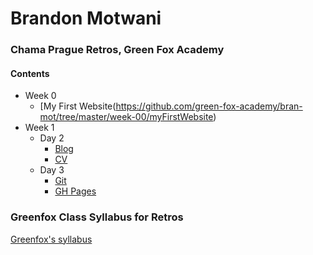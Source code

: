 # Brandon Motwani
### Chama Prague Retros, Green Fox Academy

#### Contents

* Week 0
  * [My First Website(https://github.com/green-fox-academy/bran-mot/tree/master/week-00/myFirstWebsite)
* Week 1
  * Day 2
    * [Blog](https://github.com/green-fox-academy/bran-mot/tree/master/week-01/day-02/blog)
    * [CV](https://github.com/green-fox-academy/bran-mot/tree/master/week-01/day-02/cv)
  * Day 3
    * [Git](https://github.com/green-fox-academy/bran-mot/tree/master/week-01/day-03)
    * [GH Pages](https://bran-mot.github.io)

### Greenfox Class Syllabus for Retros
[Greenfox's syllabus](https://github.com/green-fox-academy/chama-retros-syllabus "Chama Syllabus")
